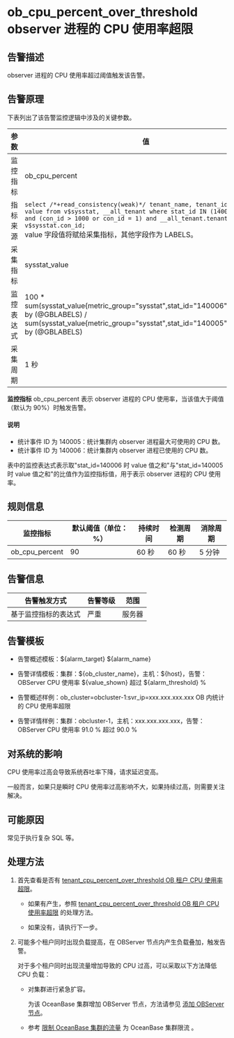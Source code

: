 # ob_cpu_percent_over_threshold observer 进程的 CPU 使用率超限

## 告警描述

observer 进程的 CPU 使用率超过阈值触发该告警。

## 告警原理

下表列出了该告警监控逻辑中涉及的关键参数。

|  参数   |                                                                                                                                                              值                                                                                                                                                               |
|-------|------------------------------------------------------------------------------------------------------------------------------------------------------------------------------------------------------------------------------------------------------------------------------------------------------------------------------|
| 监控指标  | ob_cpu_percent                                                                                                                                                                                                                                                                                                               |
| 指标来源  | `select /*+read_consistency(weak)*/ tenant_name, tenant_id, stat_id, value from v$sysstat, __all_tenant where stat_id IN (140005, 140006) and (con_id > 1000 or con_id = 1) and __all_tenant.tenant_id = v$sysstat.con_id;`  </br>value 字段值将赋给采集指标，其他字段作为 LABELS。 |
| 采集指标  | sysstat_value                                                                                                                                                                                                                                                                                                                |
| 监控表达式 | 100 \* sum(sysstat_value{metric_group="sysstat",stat_id="140006",@LABELS}) by (@GBLABELS) / sum(sysstat_value{metric_group="sysstat",stat_id="140005",@LABELS}) by (@GBLABELS)                                                                                                                                               |
| 采集周期  | 1 秒                                                                                                                                                                                                                                                                                                                          |

**监控指标** ob_cpu_percent 表示 observer 进程的 CPU 使用率，当该值大于阈值（默认为 90%）时触发告警。

  <main id="notice" type='explain'>
    <h4>说明</h4>
    <ul>
    <li>统计事件 ID 为 140005：统计集群内 observer 进程最大可使用的 CPU 数。</li>
    <li>统计事件 ID 为 140006：统计集群内 observer 进程已使用的 CPU 数。</li>
    </ul>
  </main>

表中的监控表达式表示取"stat_id=140006 时 value 值之和"与"stat_id=140005 时 value 值之和"的比值作为监控指标值，用于表示 observer 进程的 CPU 使用率。

## 规则信息

|      监控指标      | 默认阈值（单位：%） | 持续时间 | 检测周期 | 消除周期 |
|----------------|------------|------|------|------|
| ob_cpu_percent | 90         | 60 秒 | 60 秒 | 5 分钟 |

## 告警信息

|   告警触发方式   | 告警等级 | 范围  |
|------------|------|-----|
| 基于监控指标的表达式 | 严重   | 服务器 |

## 告警模板

* 告警概述模板：\${alarm_target} ${alarm_name}

* 告警详情模板：集群：\${ob_cluster_name}，主机：\${host}，告警：OBServer CPU 使用率 \${value_shown} 超过 ${alarm_threshold} %

* 告警概述样例：ob_cluster=obcluster-1:svr_ip=xxx.xxx.xxx.xxx OB 内统计的 CPU 使用率超限

* 告警详情样例：集群：obcluster-1，主机：xxx.xxx.xxx.xxx，告警：OBServer CPU 使用率 91.0 % 超过 90.0 %

## 对系统的影响

CPU 使用率过高会导致系统吞吐率下降，请求延迟变高。

一般而言，如果只是瞬时 CPU 使用率过高影响不大，如果持续过高，则需要关注解决。

## 可能原因

常见于执行复杂 SQL 等。

## 处理方法

1. 首先查看是否有 [tenant_cpu_percent_over_threshold OB 租户 CPU 使用率超限](29.tenant_cpu_percent_over_threshold.md)。

   * 如果有产生，参照 [tenant_cpu_percent_over_threshold OB 租户 CPU 使用率超限](29.tenant_cpu_percent_over_threshold.md) 的处理方法。

   * 如果没有，请执行下一步。

2. 可能多个租户同时出现负载提高，在 OBServer 节点内产生负载叠加，触发告警。

   对于多个租户同时出现流量增加导致的 CPU 过高，可以采取以下方法降低 CPU 负载：
   * 对集群进行紧急扩容。

     为该 OceanBase 集群增加 OBServer 节点，方法请参见 [添加 OBServer 节点](../../4.user-guide-2/4.cluster-features/2.basic-operations/7.manage-observer/1.add-an-observer.md)。

   * 参考 [限制 OceanBase 集群的流量](../5.appendix/5.limit-the-inbound-traffic-of-the-oceanbase-cluster.md) 为 OceanBase 集群限流 。
